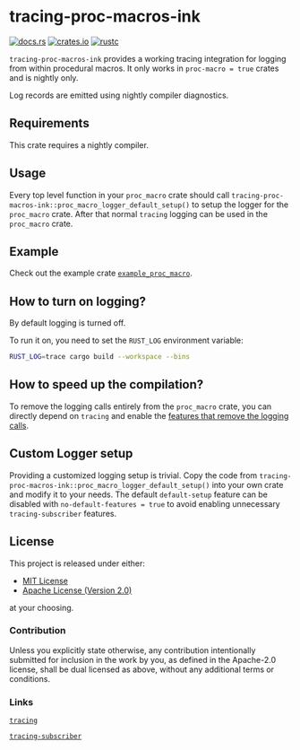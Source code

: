 # tracing-proc-macros-ink

[![docs.rs](https://docs.rs/tracing-proc-macros-ink/badge.svg)](https://docs.rs/tracing-proc-macros-ink)
[![crates.io](https://img.shields.io/crates/v/tracing-proc-macros-ink.svg)](https://crates.io/crates/tracing-proc-macros-ink)
[![rustc](https://img.shields.io/badge/rustc-nightly-lightgrey)](https://doc.rust-lang.org/nightly/std/)

`tracing-proc-macros-ink` provides a working tracing integration for logging from within procedural macros.
It only works in `proc-macro = true` crates and is nightly only.

Log records are emitted using nightly compiler diagnostics.

## Requirements

This crate requires a nightly compiler.

## Usage

Every top level function in your `proc_macro` crate should call `tracing-proc-macros-ink::proc_macro_logger_default_setup()` to setup the logger for the `proc_macro` crate.
After that normal `tracing` logging can be used in the `proc_macro` crate.

## Example

Check out the example crate [`example_proc_macro`](./examples/example_proc_macro/).

## How to turn on logging?

By default logging is turned off.

To run it on, you need to set the `RUST_LOG` environment variable:

```sh
RUST_LOG=trace cargo build --workspace --bins
```

## How to speed up the compilation?

To remove the logging calls entirely from the `proc_macro` crate, you can directly depend on `tracing` and enable the [features that remove the logging calls](https://docs.rs/tracing/latest/tracing/level_filters/index.html).

## Custom Logger setup

Providing a customized logging setup is trivial.
Copy the code from `tracing-proc-macros-ink::proc_macro_logger_default_setup()` into your own crate and modify it to your needs.
The default `default-setup` feature can be disabled with `no-default-features = true` to avoid enabling unnecessary `tracing-subscriber` features.

## License

This project is released under either:

- [MIT License](https://github.com/ink-feather-org/tracing-proc-macros-ink-rs/blob/main/LICENSE-MIT)
- [Apache License (Version 2.0)](https://github.com/ink-feather-org/tracing-proc-macros-ink-rs/blob/main/LICENSE-APACHE)

at your choosing.

### Contribution

Unless you explicitly state otherwise, any contribution intentionally
submitted for inclusion in the work by you, as defined in the Apache-2.0
license, shall be dual licensed as above, without any additional terms or
conditions.

### Links

[`tracing`](https://crates.io/crates/tracing)

[`tracing-subscriber`](https://crates.io/crates/tracing-subscriber)
